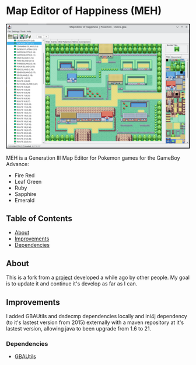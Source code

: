 # Map Editor of Happiness (MEH)

![MEH_mainScreen](resources/MEH_main_screen.png)

MEH is a Generation III Map Editor for Pokemon games for the GameBoy Advance:
- Fire Red
- Leaf Green
- Ruby
- Sapphire
- Emerald

## Table of Contents

- [About](#about)
- [Improvements](#improvements)
- [Dependencies](#dependencies)

## About

This is a fork from a [project](https://github.com/shinyquagsire23/MEH) developed a while ago by other people. My goal
is to update it and continue it's develop as far as I can.

## Improvements

I added GBAUtils and dsdecmp dependencies locally and ini4j dependency (to it's lastest version from 2015) externally 
with a maven repository at it's lastest version, allowing java to been upgrade from 1.6 to 21.

### Dependencies

- [GBAUtils](https://github.com/shinyquagsire23/GBAUtils)